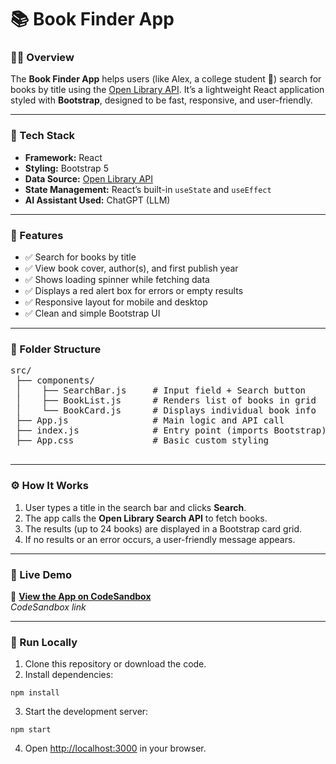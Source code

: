 <!DOCTYPE html>
<html lang="en">
<head>
  <meta charset="UTF-8" />
  <meta name="viewport" content="width=device-width, initial-scale=1.0" />
  <title>📚 Book Finder App</title>
  <link
    href="https://cdn.jsdelivr.net/npm/bootstrap@5.3.3/dist/css/bootstrap.min.css"
    rel="stylesheet"
  />
</head>
<body class="bg-light text-dark p-4">
  <div class="container">
    <h1 class="mb-4">📚 <strong>Book Finder App</strong></h1>

  <h3>👩‍💻 Overview</h3>
  <p>
    The <strong>Book Finder App</strong> helps users (like Alex, a college student 📖)
    search for books by title using the
    <a href="https://openlibrary.org/dev/docs/api/search" target="_blank">Open Library API</a>.
    It’s a lightweight React application styled with <strong>Bootstrap</strong>, designed
    to be fast, responsive, and user-friendly.
  </p>

  <hr />

  <h3>🧠 Tech Stack</h3>
  <ul>
    <li><strong>Framework:</strong> React</li>
    <li><strong>Styling:</strong> Bootstrap 5</li>
    <li>
      <strong>Data Source:</strong>
      <a href="https://openlibrary.org/search.json?title={bookTitle}" target="_blank">
        Open Library API
      </a>
    </li>
    <li><strong>State Management:</strong> React’s built-in <code>useState</code> and <code>useEffect</code></li>
    <li><strong>AI Assistant Used:</strong> ChatGPT (LLM)</li>
  </ul>

  <hr />

  <h3>🎯 Features</h3>
  <ul>
    <li>✅ Search for books by title</li>
    <li>✅ View book cover, author(s), and first publish year</li>
    <li>✅ Shows loading spinner while fetching data</li>
    <li>✅ Displays a red alert box for errors or empty results</li>
    <li>✅ Responsive layout for mobile and desktop</li>
    <li>✅ Clean and simple Bootstrap UI</li>
  </ul>

  <hr />

  <h3>🧩 Folder Structure</h3>
  <pre>
src/
 ├── components/
 │    ├── SearchBar.js     # Input field + Search button
 │    ├── BookList.js      # Renders list of books in grid
 │    └── BookCard.js      # Displays individual book info
 ├── App.js                # Main logic and API call
 ├── index.js              # Entry point (imports Bootstrap)
 ├── App.css               # Basic custom styling
    </pre>

  <hr />

  <h3>⚙️ How It Works</h3>
  <ol>
    <li>User types a title in the search bar and clicks <strong>Search</strong>.</li>
    <li>The app calls the <strong>Open Library Search API</strong> to fetch books.</li>
    <li>The results (up to 24 books) are displayed in a Bootstrap card grid.</li>
    <li>If no results or an error occurs, a user-friendly message appears.</li>
  </ol>

  <hr />

  <h3>🚀 Live Demo</h3>
  <p>
    🔗 <a href="https://9355mc.csb.app/" target="_blank"><strong>View the App on CodeSandbox</strong></a>
    <br />
    <em>CodeSandbox link</em>
  </p>

  <hr />

  <h3>🧪 Run Locally</h3>
  <ol>
    <li>Clone this repository or download the code.</li>
    <li>Install dependencies:</li>
  </ol>
  <pre><code>npm install</code></pre>
  <ol start="3">
    <li>Start the development server:</li>
  </ol>
  <pre><code>npm start</code></pre>
  <ol start="4">
    <li>
      Open
      <a href="http://localhost:3000" target="_blank">http://localhost:3000</a>
      in your browser.
    </li>
  </ol>
  </div>
</body>
</html>
